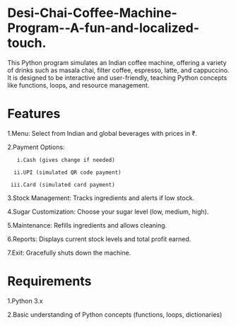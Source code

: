 # Desi-Chai-Coffee-Machine-Program--A-fun-and-localized-touch.
This Python program simulates an Indian coffee machine, offering a variety of drinks such as masala chai, filter coffee, espresso, latte, and cappuccino. It is designed to be interactive and user-friendly, teaching Python concepts like functions, loops, and resource management.

# Features
1.Menu: Select from Indian and global beverages with prices in ₹.

2.Payment Options:

       i.Cash (gives change if needed)
   
      ii.UPI (simulated QR code payment)
  
     iii.Card (simulated card payment)
 
3.Stock Management: Tracks ingredients and alerts if low stock.

4.Sugar Customization: Choose your sugar level (low, medium, high).

5.Maintenance: Refills ingredients and allows cleaning.

6.Reports: Displays current stock levels and total profit earned.

7.Exit: Gracefully shuts down the machine.

# Requirements
1.Python 3.x

2.Basic understanding of Python concepts (functions, loops, dictionaries)

